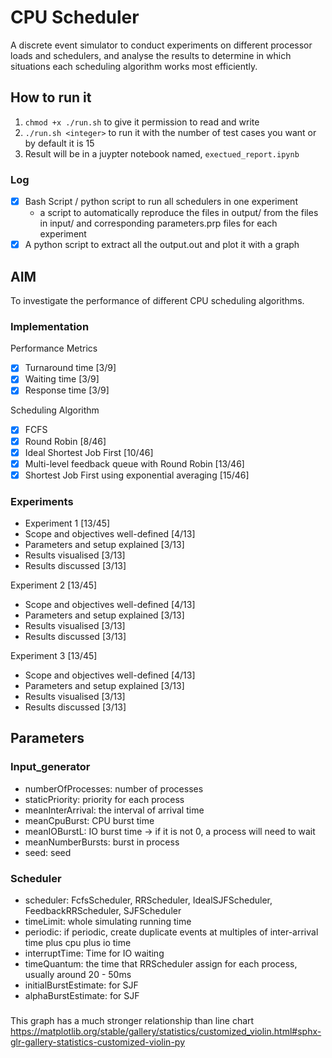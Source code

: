 # CPU Scheduler
A discrete event simulator to conduct experiments on different processor loads 
and schedulers, and analyse the results to determine in which situations each 
scheduling algorithm works most efficiently.

## How to run it
1. `chmod +x ./run.sh` to give it permission to read and write
2. `./run.sh <integer>` to run it with the number of test cases you want or by default it is 15
3. Result will be in a juypter notebook named, `exectued_report.ipynb`

### Log
- [x] Bash Script / python script to run all schedulers in one experiment
  - a script to automatically reproduce the files in output/ from the files in input/ 
    and corresponding parameters.prp files for each experiment
- [x] A python script to extract all the output.out and plot it with a graph

## AIM
To investigate the performance of different CPU scheduling algorithms.

### Implementation
Performance Metrics
- [x] Turnaround time [3/9]
- [x] Waiting time [3/9]
- [x] Response time [3/9]

Scheduling Algorithm
- [x] FCFS
- [x] Round Robin [8/46]
- [x] Ideal Shortest Job First [10/46]
- [x] Multi-level feedback queue with Round Robin [13/46]
- [x] Shortest Job First using exponential averaging [15/46]

### Experiments
- Experiment 1 [13/45]
- Scope and objectives well-defined [4/13]
- Parameters and setup explained [3/13]
- Results visualised [3/13]
- Results discussed [3/13]

Experiment 2 [13/45]
- Scope and objectives well-defined [4/13]
- Parameters and setup explained [3/13]
- Results visualised [3/13]
- Results discussed [3/13]

Experiment 3 [13/45]
- Scope and objectives well-defined [4/13]
- Parameters and setup explained [3/13]
- Results visualised [3/13]
- Results discussed [3/13]

## Parameters
### Input_generator
- numberOfProcesses: number of processes
- staticPriority: priority for each process
- meanInterArrival: the interval of arrival time
- meanCpuBurst: CPU burst time
- meanIOBurstL: IO burst time -> if it is not 0, a process will need to wait
- meanNumberBursts: burst in process
- seed: seed

### Scheduler
- scheduler: FcfsScheduler, RRScheduler, IdealSJFScheduler, FeedbackRRScheduler, SJFScheduler
- timeLimit: whole simulating running time
- periodic: if periodic, create duplicate events at multiples of inter-arrival time plus cpu plus io time
- interruptTime: Time for IO waiting
- timeQuantum: the time that RRScheduler assign for each process, usually around 20 - 50ms
- initialBurstEstimate: for SJF
- alphaBurstEstimate: for SJF

###
This graph has a much stronger relationship than line chart
https://matplotlib.org/stable/gallery/statistics/customized_violin.html#sphx-glr-gallery-statistics-customized-violin-py